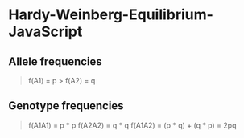 # Hardy-Weinberg-Equilibrium-JavaScript

## Allele frequencies
> f(A1) = p >
> f(A2) = q

## Genotype frequencies
> f(A1A1) = p * p
> f(A2A2) = q * q
> f(A1A2) = (p * q) + (q * p) = 2pq
